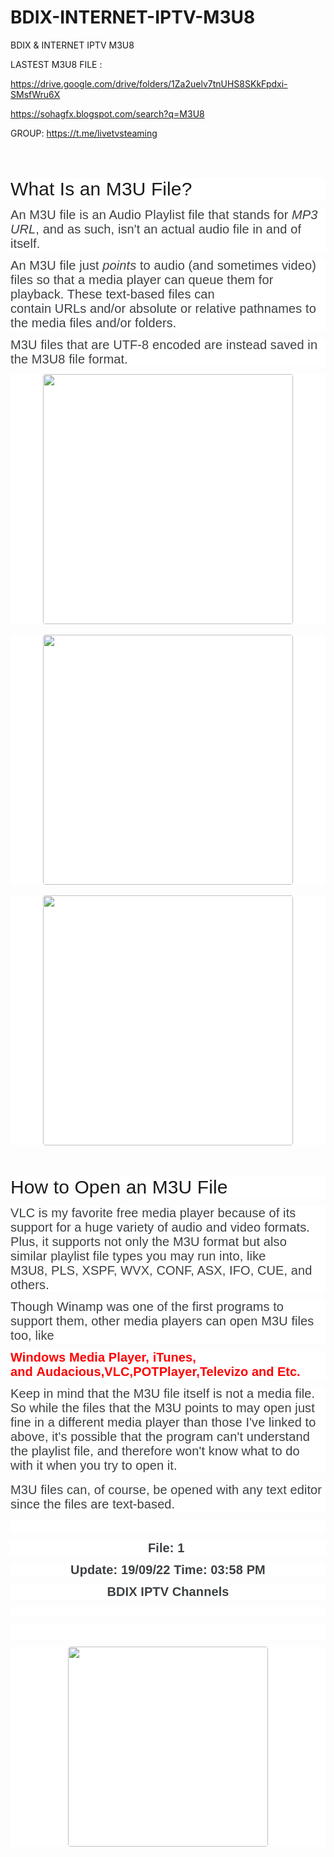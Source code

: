 # BDIX-INTERNET-IPTV-M3U8
BDIX &amp; INTERNET IPTV M3U8


LASTEST M3U8 FILE : 

https://drive.google.com/drive/folders/1Za2uelv7tnUHS8SKkFpdxi-SMsfWru6X

https://sohagfx.blogspot.com/search?q=M3U8


GROUP: https://t.me/livetvsteaming



<p>&nbsp;&nbsp;</p><h2 class="comp mntl-sc-block tech-sc-block-heading mntl-sc-block-heading" id="mntl-sc-block_1-0-3" style="-webkit-font-smoothing: antialiased; background: 0px 0px white; border: 0px; box-sizing: border-box; color: var(--title-color); font-family: Jost, Helvetica, sans-serif; font-size: 1.875rem; font-weight: 500; letter-spacing: 0.1px; line-height: 2.25rem; margin: 2rem 0px 0px; outline: none; overflow-wrap: break-word; padding: 0px; vertical-align: baseline;"><span class="mntl-sc-block-heading__text" style="background: 0px 0px; border: 0px; box-sizing: border-box; margin: 0px; outline: none; padding: 0px; vertical-align: baseline;">What Is an M3U File?</span></h2><p class="comp mntl-sc-block mntl-sc-block-html" id="mntl-sc-block_1-0-4" style="background: 0px 0px white; border: 0px; box-sizing: border-box; color: #3c4043; counter-reset: section 0; font-family: Jost, Helvetica, sans-serif; font-size: 20px; letter-spacing: 0.1px; margin: 0.75rem 0px; outline: none; padding: 0px; vertical-align: baseline;">An M3U file is an Audio Playlist file that stands for&nbsp;<em style="background: 0px 0px; border: 0px; box-sizing: border-box; font-variation-settings: &quot;ital&quot; 0.75; margin: 0px; outline: none; padding: 0px; vertical-align: baseline;">MP3 URL</em>, and as such, isn't an actual audio file in and of itself.</p><div class="comp mntl-sc-block mntl-sc-block-adslot mntl-block" id="mntl-sc-block_1-0-5" style="background: 0px 0px white; border: 0px; box-sizing: border-box; color: #3c4043; font-family: Jost, Helvetica, sans-serif; font-size: 20px; letter-spacing: 0.1px; margin: 0px; outline: none; padding: 0px; vertical-align: baseline;"></div><p class="comp mntl-sc-block mntl-sc-block-html" id="mntl-sc-block_1-0-6" style="background: 0px 0px white; border: 0px; box-sizing: border-box; color: #3c4043; counter-reset: section 0; font-family: Jost, Helvetica, sans-serif; font-size: 20px; letter-spacing: 0.1px; margin: 0.75rem 0px; outline: none; padding: 0px; vertical-align: baseline;">An M3U file just&nbsp;<em style="background: 0px 0px; border: 0px; box-sizing: border-box; font-variation-settings: &quot;ital&quot; 0.75; margin: 0px; outline: none; padding: 0px; vertical-align: baseline;">points</em>&nbsp;to audio (and sometimes video) files so that a media player can queue them for playback. These&nbsp;text-based files&nbsp;can contain&nbsp;URLs&nbsp;and/or absolute or relative pathnames to the media files and/or folders.</p><div class="comp mntl-sc-block mntl-sc-block-adslot mntl-block" id="mntl-sc-block_1-0-7" style="background: 0px 0px white; border: 0px; box-sizing: border-box; color: #3c4043; font-family: Jost, Helvetica, sans-serif; font-size: 20px; letter-spacing: 0.1px; margin: 0px; outline: none; padding: 0px; vertical-align: baseline;"></div><p class="comp mntl-sc-block mntl-sc-block-html" id="mntl-sc-block_1-0-8" style="background: 0px 0px white; border: 0px; box-sizing: border-box; color: #3c4043; counter-reset: section 0; font-family: Jost, Helvetica, sans-serif; font-size: 20px; letter-spacing: 0.1px; margin: 0.75rem 0px; outline: none; padding: 0px; vertical-align: baseline;">M3U files that are UTF-8 encoded are instead saved in the&nbsp;M3U8&nbsp;file format.</p><div class="separator" style="background: 0px 0px rgb(255, 255, 255); border: 0px; box-sizing: border-box; clear: both; color: #3c4043; font-family: Quicksand, Arial, sans-serif; font-size: 16px; margin: 0px; outline: none; padding: 0px; text-align: center; vertical-align: baseline;"><a href="https://blogger.googleusercontent.com/img/b/R29vZ2xl/AVvXsEjXAnR4zC_6s05ASUF5AMlDK4rYx7lfr7zJDbbK1Ix7s7H4zOzwCsFjFpGSLwSplxVgfcAxsg9lU8M-uBm0JVOGOvfK0r5OEKdJCc-_F-IS_O1KjjkZUCj3wpvdqwjirAPDYgZNzabmUhVnxc-3UbJCyWb82eos5Hm3KMOGWaFDSqDobCiBcEFMw7eR/s952/Screenshot_33.png" style="background: 0px 0px; border: 0px; box-sizing: border-box; clear: none; float: none; margin: 0px 1em; outline: none; padding: 0px; text-decoration-line: none; transition: all 0s ease 0s; vertical-align: baseline;"><img border="0" data-original-height="283" data-original-width="952" height="119" src="https://blogger.googleusercontent.com/img/b/R29vZ2xl/AVvXsEjXAnR4zC_6s05ASUF5AMlDK4rYx7lfr7zJDbbK1Ix7s7H4zOzwCsFjFpGSLwSplxVgfcAxsg9lU8M-uBm0JVOGOvfK0r5OEKdJCc-_F-IS_O1KjjkZUCj3wpvdqwjirAPDYgZNzabmUhVnxc-3UbJCyWb82eos5Hm3KMOGWaFDSqDobCiBcEFMw7eR/w400-h119/Screenshot_33.png" style="background: 0px 0px; border-radius: 4px; border: 0px; box-sizing: border-box; height: auto; margin: 0px; max-width: 100%; outline: none; padding: 0px; position: relative; vertical-align: baseline;" width="400" /></a></div><br style="background-color: white; box-sizing: border-box; color: #3c4043; font-family: Quicksand, Arial, sans-serif; font-size: 16px;" /><div class="separator" style="background: 0px 0px rgb(255, 255, 255); border: 0px; box-sizing: border-box; clear: both; color: #3c4043; font-family: Quicksand, Arial, sans-serif; font-size: 16px; margin: 0px; outline: none; padding: 0px; text-align: center; vertical-align: baseline;"><a href="https://blogger.googleusercontent.com/img/b/R29vZ2xl/AVvXsEhvBCtI96y0RIBuh8VNp90M1ZwLL2o4sOGV1-H7GBhkllPFrV_2EeevZCxa9iEf2rsYW4S5E_wE-PGrGCyohE6slHQrBFsVK2Rint2mMQzd0cGWu6DzcrKWyOXsDrYub6ZbvmxaRKcQzdfpXIlL-jIEcP8Q_BOklzmB5woP6wt4ftCirH4m_IZgflN5/s936/Screenshot_32.png" style="background: 0px 0px; border: 0px; box-sizing: border-box; clear: none; float: none; margin: 0px 1em; outline: none; padding: 0px; text-decoration-line: none; transition: all 0s ease 0s; vertical-align: baseline;"><img border="0" data-original-height="424" data-original-width="936" height="181" src="https://blogger.googleusercontent.com/img/b/R29vZ2xl/AVvXsEhvBCtI96y0RIBuh8VNp90M1ZwLL2o4sOGV1-H7GBhkllPFrV_2EeevZCxa9iEf2rsYW4S5E_wE-PGrGCyohE6slHQrBFsVK2Rint2mMQzd0cGWu6DzcrKWyOXsDrYub6ZbvmxaRKcQzdfpXIlL-jIEcP8Q_BOklzmB5woP6wt4ftCirH4m_IZgflN5/w400-h181/Screenshot_32.png" style="background: 0px 0px; border-radius: 4px; border: 0px; box-sizing: border-box; height: auto; margin: 0px; max-width: 100%; outline: none; padding: 0px; position: relative; vertical-align: baseline;" width="400" /></a></div><br style="background-color: white; box-sizing: border-box; color: #3c4043; font-family: Quicksand, Arial, sans-serif; font-size: 16px;" /><div class="separator" style="background: 0px 0px rgb(255, 255, 255); border: 0px; box-sizing: border-box; clear: both; color: #3c4043; font-family: Quicksand, Arial, sans-serif; font-size: 16px; margin: 0px; outline: none; padding: 0px; text-align: center; vertical-align: baseline;"><a href="https://blogger.googleusercontent.com/img/b/R29vZ2xl/AVvXsEizSwudh2D4RYE96ICGEZjwExHLkffZN9VauaCVe5zWT0eG-nB7BhtRm502F-po6Y9gO_cxRDjwnXP_zRjuk9wxFCMAdj5ARJwPv6OPQjma2-S7ul80BNQo9BFn0ZEPBC0duCPsQtTxm6aHgRr_gNw1YzfMbayuOyIUeKOJ33HapMINwV69UDUQyJUs/s929/Screenshot_31.png" style="background: 0px 0px; border: 0px; box-sizing: border-box; clear: none; float: none; margin: 0px 1em; outline: none; padding: 0px; text-decoration-line: none; transition: all 0s ease 0s; vertical-align: baseline;"><img border="0" data-original-height="531" data-original-width="929" height="229" src="https://blogger.googleusercontent.com/img/b/R29vZ2xl/AVvXsEizSwudh2D4RYE96ICGEZjwExHLkffZN9VauaCVe5zWT0eG-nB7BhtRm502F-po6Y9gO_cxRDjwnXP_zRjuk9wxFCMAdj5ARJwPv6OPQjma2-S7ul80BNQo9BFn0ZEPBC0duCPsQtTxm6aHgRr_gNw1YzfMbayuOyIUeKOJ33HapMINwV69UDUQyJUs/w400-h229/Screenshot_31.png" style="background: 0px 0px; border-radius: 4px; border: 0px; box-sizing: border-box; height: auto; margin: 0px; max-width: 100%; outline: none; padding: 0px; position: relative; vertical-align: baseline;" width="400" /></a></div><br style="background-color: white; box-sizing: border-box; color: #3c4043; font-family: Quicksand, Arial, sans-serif; font-size: 16px;" /><p style="background: 0px 0px rgb(255, 255, 255); border: 0px; box-sizing: border-box; color: #3c4043; font-family: Quicksand, Arial, sans-serif; font-size: 16px; margin: 1rem 0px; outline: none; padding: 0px; vertical-align: baseline;"></p><h2 class="comp mntl-sc-block tech-sc-block-heading mntl-sc-block-heading" id="mntl-sc-block_1-0-11" style="-webkit-font-smoothing: antialiased; background: 0px 0px white; border: 0px; box-sizing: border-box; color: var(--title-color); font-family: Jost, Helvetica, sans-serif; font-size: 1.875rem; font-weight: 500; letter-spacing: 0.1px; line-height: 2.25rem; margin: 2rem 0px 0px; outline: none; overflow-wrap: break-word; padding: 0px; vertical-align: baseline;"><span class="mntl-sc-block-heading__text" style="background: 0px 0px; border: 0px; box-sizing: border-box; margin: 0px; outline: none; padding: 0px; vertical-align: baseline;">How to Open an M3U File</span></h2><p class="comp mntl-sc-block mntl-sc-block-html" id="mntl-sc-block_1-0-12" style="background: 0px 0px white; border: 0px; box-sizing: border-box; color: #3c4043; counter-reset: section 0; font-family: Jost, Helvetica, sans-serif; font-size: 20px; letter-spacing: 0.1px; margin: 0.75rem 0px; outline: none; padding: 0px; vertical-align: baseline;">VLC&nbsp;is my favorite free media player because of its support for a huge variety of audio and video formats. Plus, it supports not only the M3U format but also similar playlist file types you may run into, like M3U8,&nbsp;PLS,&nbsp;XSPF,&nbsp;WVX, CONF, ASX, IFO, CUE, and others.</p><div class="comp mntl-sc-block mntl-sc-block-adslot mntl-block" id="mntl-sc-block_1-0-13" style="background: 0px 0px white; border: 0px; box-sizing: border-box; color: #3c4043; font-family: Jost, Helvetica, sans-serif; font-size: 20px; letter-spacing: 0.1px; margin: 0px; outline: none; padding: 0px; vertical-align: baseline;"><div class="comp mntl-native" data-right-rail-index="2" id="mntl-native_2-0" style="--native-ad-height: auto; background: 0px 0px; border: 0px; box-sizing: border-box; height: var(--native-ad-height); margin: 0px; outline: none; padding: 0px; vertical-align: baseline; width: 600px;"></div></div><p class="comp mntl-sc-block mntl-sc-block-html" id="mntl-sc-block_1-0-14" style="background: 0px 0px white; border: 0px; box-sizing: border-box; color: #3c4043; counter-reset: section 0; font-family: Quicksand, Arial, sans-serif; font-size: 16px; margin: 0.75rem 0px; outline: none; padding: 0px; vertical-align: baseline;"><span face="Jost, Helvetica, sans-serif" style="background: 0px 0px; border: 0px; box-sizing: border-box; margin: 0px; outline: none; padding: 0px; vertical-align: baseline;"><span style="background: 0px 0px; border: 0px; box-sizing: border-box; font-size: 20px; letter-spacing: 0.1px; margin: 0px; outline: none; padding: 0px; vertical-align: baseline;">Though Winamp was one of the first programs to support them, other media players can open M3U files too, like</span></span><span style="background: 0px 0px; border: 0px; box-sizing: border-box; color: red; margin: 0px; outline: none; padding: 0px; vertical-align: baseline;"><span face="Jost, Helvetica, sans-serif" style="background: 0px 0px; border: 0px; box-sizing: border-box; font-size: 20px; letter-spacing: 0.1px; margin: 0px; outline: none; padding: 0px; vertical-align: baseline;">&nbsp;</span></span></p><p class="comp mntl-sc-block mntl-sc-block-html" id="mntl-sc-block_1-0-14" style="background: 0px 0px white; border: 0px; box-sizing: border-box; color: #3c4043; counter-reset: section 0; font-family: Quicksand, Arial, sans-serif; font-size: 16px; margin: 0.75rem 0px; outline: none; padding: 0px; vertical-align: baseline;"><span style="background: 0px 0px; border: 0px; box-sizing: border-box; color: red; margin: 0px; outline: none; padding: 0px; vertical-align: baseline;"><span face="Jost, Helvetica, sans-serif" style="background: 0px 0px; border: 0px; box-sizing: border-box; font-size: 20px; letter-spacing: 0.1px; margin: 0px; outline: none; padding: 0px; vertical-align: baseline;"><b style="background: 0px 0px; border: 0px; box-sizing: border-box; margin: 0px; outline: none; padding: 0px; vertical-align: baseline;">Windows Media Player,&nbsp;iTunes, and&nbsp;Audacious,VLC,</b></span><span face="Jost, Helvetica, sans-serif" style="background: 0px 0px; border: 0px; box-sizing: border-box; margin: 0px; outline: none; padding: 0px; vertical-align: baseline;"><span style="background: 0px 0px; border: 0px; box-sizing: border-box; font-size: 20px; letter-spacing: 0.1px; margin: 0px; outline: none; padding: 0px; vertical-align: baseline;"><b style="background: 0px 0px; border: 0px; box-sizing: border-box; margin: 0px; outline: none; padding: 0px; vertical-align: baseline;">POTPlayer,</b></span></span><span style="background: 0px 0px transparent; border: 0px; box-sizing: border-box; font-size: 20px; font-weight: bold; margin: 0px; outline: none; padding: 0px; vertical-align: baseline;">Televizo and Etc.</span></span></p><div class="comp mntl-sc-block mntl-sc-block-adslot mntl-block" id="mntl-sc-block_1-0-15" style="background: 0px 0px white; border: 0px; box-sizing: border-box; color: #3c4043; font-family: Jost, Helvetica, sans-serif; font-size: 20px; letter-spacing: 0.1px; margin: 0px; outline: none; padding: 0px; vertical-align: baseline;"></div><p class="comp mntl-sc-block mntl-sc-block-html" id="mntl-sc-block_1-0-16" style="background: 0px 0px white; border: 0px; box-sizing: border-box; color: #3c4043; counter-reset: section 0; font-family: Jost, Helvetica, sans-serif; font-size: 20px; letter-spacing: 0.1px; margin: 0.75rem 0px; outline: none; padding: 0px; vertical-align: baseline;">Keep in mind that the M3U file itself is not a media file. So while the files that the M3U points to may open just fine in a different media player than those I've linked to above, it's possible that the program can't understand the playlist file, and therefore won't know what to do with it when you try to open it.</p><div class="comp mntl-sc-block mntl-sc-block-adslot mntl-block" id="mntl-sc-block_1-0-17" style="background: 0px 0px white; border: 0px; box-sizing: border-box; color: #3c4043; font-family: Jost, Helvetica, sans-serif; font-size: 20px; letter-spacing: 0.1px; margin: 0px; outline: none; padding: 0px; vertical-align: baseline;"></div><p style="background: 0px 0px rgb(255, 255, 255); border: 0px; box-sizing: border-box; color: #3c4043; font-family: Quicksand, Arial, sans-serif; font-size: 16px; margin: 1rem 0px; outline: none; padding: 0px; vertical-align: baseline;"><span class="heading-toc" face="Jost, Helvetica, sans-serif" id="toc-how-to-open-an-m3u-file" style="background: 0px 0px; border: 0px; box-sizing: border-box; font-size: 20px; letter-spacing: 0.1px; margin: 0px; outline: none; padding: 0px; text-align: center; vertical-align: baseline;"></span><span face="Jost, Helvetica, sans-serif" style="background: 0px 0px; border: 0px; box-sizing: border-box; font-size: 20px; letter-spacing: 0.1px; margin: 0px; outline: none; padding: 0px; text-align: center; vertical-align: baseline;"></span></p><p class="comp mntl-sc-block mntl-sc-block-html" id="mntl-sc-block_1-0-18" style="background: 0px 0px white; border: 0px; box-sizing: border-box; color: #3c4043; counter-reset: section 0; font-family: Jost, Helvetica, sans-serif; font-size: 20px; letter-spacing: 0.1px; margin: 0.75rem 0px; outline: none; padding: 0px; vertical-align: baseline;">M3U files can, of course, be opened with any text editor since the files are text-based.</p><p class="comp mntl-sc-block mntl-sc-block-html" id="mntl-sc-block_1-0-18" style="background: 0px 0px white; border: 0px; box-sizing: border-box; color: #3c4043; counter-reset: section 0; font-family: Jost, Helvetica, sans-serif; font-size: 20px; letter-spacing: 0.1px; margin: 0.75rem 0px; outline: none; padding: 0px; vertical-align: baseline;"><br style="box-sizing: border-box;" /></p><p class="comp mntl-sc-block mntl-sc-block-html" id="mntl-sc-block_1-0-18" style="background: 0px 0px white; border: 0px; box-sizing: border-box; color: #3c4043; counter-reset: section 0; font-family: Jost, Helvetica, sans-serif; font-size: 20px; letter-spacing: 0.1px; margin: 0.75rem 0px; outline: none; padding: 0px; text-align: center; vertical-align: baseline;"><b style="background: 0px 0px; border: 0px; box-sizing: border-box; margin: 0px; outline: none; padding: 0px; vertical-align: baseline;">File: 1&nbsp;</b></p><p class="comp mntl-sc-block mntl-sc-block-html" id="mntl-sc-block_1-0-18" style="background: 0px 0px white; border: 0px; box-sizing: border-box; color: #3c4043; counter-reset: section 0; font-family: Jost, Helvetica, sans-serif; font-size: 20px; letter-spacing: 0.1px; margin: 0.75rem 0px; outline: none; padding: 0px; text-align: center; vertical-align: baseline;"><b style="background: 0px 0px; border: 0px; box-sizing: border-box; letter-spacing: 0.1px; margin: 0px; outline: none; padding: 0px; vertical-align: baseline;">Update: 19/09/22 Time: 03:58 PM</b></p><p class="comp mntl-sc-block mntl-sc-block-html" id="mntl-sc-block_1-0-18" style="background: 0px 0px white; border: 0px; box-sizing: border-box; color: #3c4043; counter-reset: section 0; font-family: Jost, Helvetica, sans-serif; font-size: 20px; letter-spacing: 0.1px; margin: 0.75rem 0px; outline: none; padding: 0px; text-align: center; vertical-align: baseline;"><b style="background: 0px 0px; border: 0px; box-sizing: border-box; margin: 0px; outline: none; padding: 0px; vertical-align: baseline;">BDIX IPTV Channels</b></p><p class="comp mntl-sc-block mntl-sc-block-html" id="mntl-sc-block_1-0-18" style="background: 0px 0px white; border: 0px; box-sizing: border-box; counter-reset: section 0; margin: 0.75rem 0px; outline: none; padding: 0px; text-align: center; vertical-align: baseline;"><br /></p><p class="comp mntl-sc-block mntl-sc-block-html" id="mntl-sc-block_1-0-18" style="background: 0px 0px white; border: 0px; box-sizing: border-box; color: #3c4043; counter-reset: section 0; font-family: Jost, Helvetica, sans-serif; font-size: 20px; letter-spacing: 0.1px; margin: 0.75rem 0px; outline: none; padding: 0px; text-align: center; vertical-align: baseline;"><b style="background: 0px 0px; border: 0px; box-sizing: border-box; margin: 0px; outline: none; padding: 0px; vertical-align: baseline;"><br /></b></p><div class="separator" style="background: 0px 0px rgb(255, 255, 255); border: 0px; box-sizing: border-box; clear: both; color: #3c4043; font-family: Quicksand, Arial, sans-serif; font-size: 16px; margin: 0px; outline: none; padding: 0px; text-align: center; vertical-align: baseline;"><a href="https://drive.google.com/uc?export=download&amp;id=19PES2wZ8HqmH8h-52ARuLGJp52n9HtyT" style="background: 0px 0px; border: 0px; box-sizing: border-box; clear: none; float: none; margin: 0px 1em; outline: none; padding: 0px; text-decoration-line: none; transition: all 0s ease 0s; vertical-align: baseline;" target="_blank"><img border="0" data-original-height="544" data-original-width="2122" height="82" src="https://blogger.googleusercontent.com/img/b/R29vZ2xl/AVvXsEidTBGC6pBw9U6RJR450C-NcOFze4Twe43ieUo6Onf8NCkBS4P8Z4pcFlZp0P5Q3dgJlj8CxXu2RkAHNfy33JQCbD1N_vbKgz7i-98l5Ly3aGg1RqKVkAkWiNPYsbFXXuTTZolZHGyRcWToZSyWrfL6rqylijge7ur8KvwoIN4zjHSg20QJ3QemvqAD/s320/Download-Now-Button-Blue-PNG.png" style="background: 0px 0px; border-radius: 4px; border: 0px; box-sizing: border-box; height: auto; margin: 0px; max-width: 100%; outline: none; padding: 0px; position: relative; vertical-align: baseline;" width="320" /></a></div>
